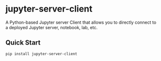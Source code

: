 # jupyter-server-client

A Python-based Jupyter server Client that allows you to directly connect to a deployed Jupyter server, notebook, lab, etc.

## Quick Start

```bash
pip install jupyter-server-client
```


